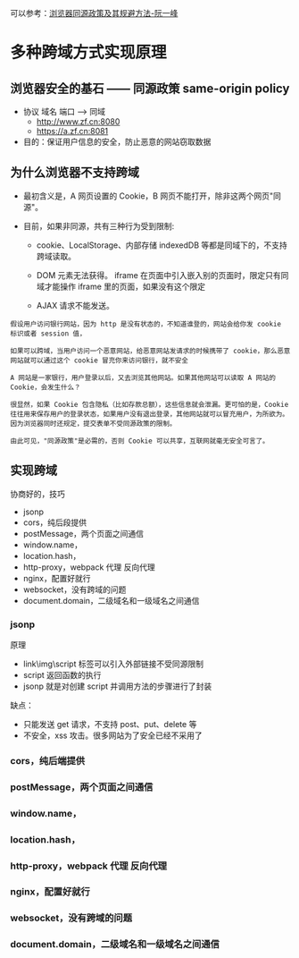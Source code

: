 可以参考：[浏览器同源政策及其规避方法-阮一峰](http://www.ruanyifeng.com/blog/2016/04/same-origin-policy.html)

# 多种跨域方式实现原理

## 浏览器安全的基石 —— 同源政策 same-origin policy

- 协议 域名 端口 --> 同域
  - http://www.zf.cn:8080
  - https://a.zf.cn:8081
- 目的：保证用户信息的安全，防止恶意的网站窃取数据

## 为什么浏览器不支持跨域

- 最初含义是，A 网页设置的 Cookie，B 网页不能打开，除非这两个网页"同源"。
- 目前，如果非同源，共有三种行为受到限制:

  - cookie、LocalStorage、内部存储 indexedDB 等都是同域下的，不支持跨域读取。

  - DOM 元素无法获得。 iframe 在页面中引入嵌入别的页面时，限定只有同域才能操作 iframe 里的页面，如果没有这个限定
  - AJAX 请求不能发送。

```
假设用户访问银行网站，因为 http 是没有状态的，不知道谁登的，网站会给你发 cookie 标识或者 session 值，

如果可以跨域，当用户访问一个恶意网站，给恶意网站发请求的时候携带了 cookie，那么恶意网站就可以通过这个 cookie 冒充你来访问银行，就不安全

A 网站是一家银行，用户登录以后，又去浏览其他网站。如果其他网站可以读取 A 网站的 Cookie，会发生什么？

很显然，如果 Cookie 包含隐私（比如存款总额），这些信息就会泄漏。更可怕的是，Cookie 往往用来保存用户的登录状态，如果用户没有退出登录，其他网站就可以冒充用户，为所欲为。因为浏览器同时还规定，提交表单不受同源政策的限制。

由此可见，"同源政策"是必需的，否则 Cookie 可以共享，互联网就毫无安全可言了。
```

## 实现跨域

协商好的，技巧

- jsonp
- cors，纯后段提供
- postMessage，两个页面之间通信
- window.name，
- location.hash，
- http-proxy，webpack 代理 反向代理
- nginx，配置好就行
- websocket，没有跨域的问题
- document.domain，二级域名和一级域名之间通信

### jsonp

原理

- link\img\script 标签可以引入外部链接不受同源限制
- script 返回函数的执行
- jsonp 就是对创建 script 并调用方法的步骤进行了封装

缺点：

- 只能发送 get 请求，不支持 post、put、delete 等
- 不安全，xss 攻击。很多网站为了安全已经不采用了

### cors，纯后端提供

### postMessage，两个页面之间通信

### window.name，

### location.hash，

### http-proxy，webpack 代理 反向代理

### nginx，配置好就行

### websocket，没有跨域的问题

### document.domain，二级域名和一级域名之间通信
